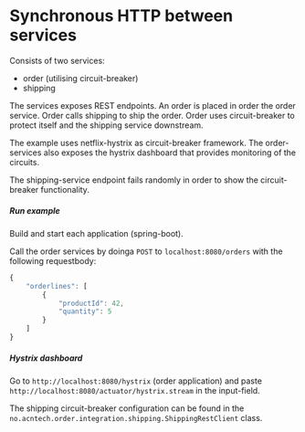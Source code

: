 # Synchronous HTTP between services

Consists of two services:
- order (utilising circuit-breaker)
- shipping

The services exposes REST endpoints.
An order is placed in order the order service. Order calls shipping to ship the order.
Order uses circuit-breaker to protect itself and the shipping service downstream.

The example uses netflix-hystrix as circuit-breaker framework. The order-services
also exposes the hystrix dashboard that provides monitoring of the circuits.

The shipping-service endpoint fails randomly in order to show the
circuit-breaker functionality.

##### Run example
Build and start each application (spring-boot). 

Call the order services by doinga `POST` to `localhost:8080/orders` with the following requestbody:
```js
{
    "orderlines": [
        {
            "productId": 42,
            "quantity": 5
        }
    ]
}
``` 

##### Hystrix dashboard
Go to `http://localhost:8080/hystrix` (order application) and paste 
`http://localhost:8080/actuator/hystrix.stream` in the input-field.

The shipping circuit-breaker configuration can be found in the 
`no.acntech.order.integration.shipping.ShippingRestClient` class.
